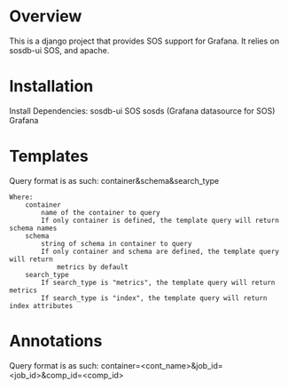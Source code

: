 Overview
========

This is a django project that provides SOS support for Grafana. It relies on sosdb-ui
SOS, and apache.

Installation
============
Install Dependencies:
    sosdb-ui
    SOS
    sosds (Grafana datasource for SOS)
    Grafana

Templates
============
Query format is as such:
	container&schema&search_type
	
	Where:
		container
			name of the container to query
			If only container is defined, the template query will return schema names
		schema
			string of schema in container to query
			If only container and schema are defined, the template query will return
				metrics by default
		search_type
			If search_type is "metrics", the template query will return metrics
			If search_type is "index", the template query will return index attributes

Annotations
============

Query format is as such:
	container=<cont_name>&job_id=<job_id>&comp_id=<comp_id>
